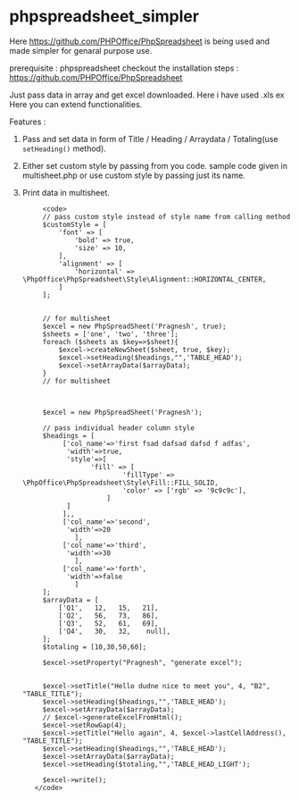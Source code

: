 # phpspreadsheet_simpler

Here https://github.com/PHPOffice/PhpSpreadsheet is being used and made simpler for genaral purpose use.

prerequisite : phpspreadsheet
checkout the installation steps : https://github.com/PHPOffice/PhpSpreadsheet

Just pass data in array and get excel downloaded. Here i have used .xls ex
Here you can extend functionalities.

Features : 
1. Pass and set data in form of Title / Heading / Arraydata / Totaling(use `setHeading()` method).
2. Either set custom style by passing from you code. sample code given in multisheet.php or use custom style by passing just its name.
3. Print data in multisheet.

            <code>
            // pass custom style instead of style name from calling method
            $customStyle = [
                'font' => [
                    'bold' => true,
                    'size' => 10,
                ],
                'alignment' => [
                    'horizontal' => \PhpOffice\PhpSpreadsheet\Style\Alignment::HORIZONTAL_CENTER,
                ]
            ];


            // for multisheet 
            $excel = new PhpSpreadSheet('Pragnesh', true);
            $sheets = ['one', 'two', 'three'];
            foreach ($sheets as $key=>$sheet){
                $excel->createNewSheet($sheet, true, $key);
                $excel->setHeading($headings,"",'TABLE_HEAD');
                $excel->setArrayData($arrayData);
            }
            // for multisheet 



            $excel = new PhpSpreadSheet('Pragnesh');

            // pass individual header column style
            $headings = [
                 ['col_name'=>'first fsad dafsad dafsd f adfas',
                  'width'=>true,
                  'style'=>[
                        'fill' => [
                                'fillType' => \PhpOffice\PhpSpreadsheet\Style\Fill::FILL_SOLID,
                                'color' => ['rgb' => '9c9c9c'],
                            ]
                  ]
                 ],,
                 ['col_name'=>'second',
                  'width'=>20
                    ],
                 ['col_name'=>'third',
                  'width'=>30
                    ],
                 ['col_name'=>'forth',
                  'width'=>false
                    ]
            ];
            $arrayData = [
                ['Q1',   12,   15,   21],
                ['Q2',   56,   73,   86],
                ['Q3',   52,   61,   69],
                ['Q4',   30,   32,    null],
            ];
            $totaling = [10,30,50,60];

            $excel->setProperty("Pragnesh", "generate excel");


            $excel->setTitle("Hello dudne nice to meet you", 4, "B2", "TABLE_TITLE");
            $excel->setHeading($headings,"",'TABLE_HEAD');
            $excel->setArrayData($arrayData);
            // $excel->generateExcelFromHtml();
            $excel->setRowGap(4);
            $excel->setTitle("Hello again", 4, $excel->lastCellAddress(), "TABLE_TITLE");
            $excel->setHeading($headings,"",'TABLE_HEAD');
            $excel->setArrayData($arrayData);
            $excel->setHeading($totaling,"",'TABLE_HEAD_LIGHT');

            $excel->write();
          </code>

